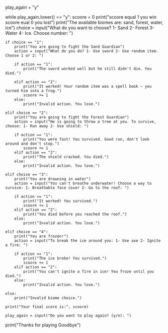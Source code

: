 play_again = "y"

while play_again.lower() == "y":
    scoore = 0
    print("scoore equal 1 you win scoore eual 0 you lost")
    print("The available biomes are: sand, forest, water, ice")
    choice = input("What do you want to choose? 1- Sand 2- Forest 3- Water 4- Ice. Choose number: ")

    if choice == "1":
        print("You are going to fight the Sand Guardian")
        action = input("What do you do? 1- Use sword 2- Use random item. Choose 1 or 2: ")
        
        if action == "1":
            print("The sword worked well but he still didn't die. You died.")
        
        elif action == "2":
            print("It worked! Your random item was a spell book — you turned him into a frog.")
            scoore += 1
        else:
            print("Invalid action. You lose.")

    elif choice == "2":
        print("You are going to fight the Forest Guardian")
        action = input("He is going to throw a tree at you. To survive, choose: 1- Run away 2- Use shield: ")
        
        if action == "1":
            print("You were fast! You survived. Good run, don't look around and don't stop.")
            scoore += 1
        elif action == "2":
            print("The shield cracked. You died.")
        else:
            print("Invalid action. You lose.")

    elif choice == "3":
        print("You are drowning in water")
        action = input("You can't breathe underwater! Choose a way to survive: 1- Breathable face cover 2- Go to the roof: ")
        
        if action == "1":
            print("It worked! You survived.")
            scoore += 1
        elif action == "2":
            print("You died before you reached the roof.")
        else:
            print("Invalid action. You lose.")

    elif choice == "4":
        print("You are frozen!")
        action = input("To break the ice around you: 1- Use axe 2- Ignite a fire: ")
        
        if action == "1":
            print("The ice broke! You survived.")
            scoore += 1
        elif action == "2":
            print("You can't ignite a fire in ice! You froze until you died.")
        else:
            print("Invalid action. You lose.")
        
    else:
        print("Invalid biome choice.")

    print("Your final score is:", scoore)
    
    play_again = input("Do you want to play again? (y/n): ")

print("Thanks for playing Goodbye")
